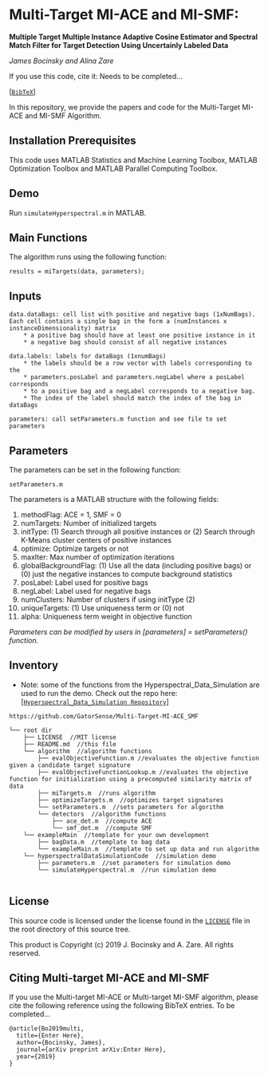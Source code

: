 # Multi-Target MI-ACE and MI-SMF:
**Multiple Target Multiple Instance Adaptive Cosine Estimator and Spectral Match Filter for Target Detection Using Uncertainly Labeled Data**

_James Bocinsky and Alina Zare_

If you use this code, cite it: Needs to be completed...

[[`BibTeX`](#Citing)]

In this repository, we provide the papers and code for the Multi-Target MI-ACE and MI-SMF Algorithm.

## Installation Prerequisites

This code uses MATLAB Statistics and Machine Learning Toolbox,
MATLAB Optimization Toolbox and MATLAB Parallel Computing Toolbox.

## Demo

Run `simulateHyperspectral.m` in MATLAB.

## Main Functions

The algorithm runs using the following function:

```results = miTargets(data, parameters);```


## Inputs

    data.dataBags: cell list with positive and negative bags (1xNumBags). Each cell contains a single bag in the form a (numInstances x instanceDimensionality) matrix
        * a positive bag should have at least one positive instance in it
        * a negative bag should consist of all negative instances

    data.labels: labels for dataBags (1xnumBags)
        * the labels should be a row vector with labels corresponding to the 
        * parameters.posLabel and parameters.negLabel where a posLabel corresponds
        * to a positive bag and a negLabel corresponds to a negative bag.
        * The index of the label should match the index of the bag in dataBags

    parameters: call setParameters.m function and see file to set parameters
    

## Parameters
The parameters can be set in the following function:

```setParameters.m```

The parameters is a MATLAB structure with the following fields:
1. methodFlag: ACE = 1, SMF = 0
2. numTargets: Number of initialized targets
3. initType: (1) Search through all positive instances or (2) Search through K-Means cluster centers of positive instances
4. optimize: Optimize targets or not
5. maxIter: Max number of optimization iterations
6. globalBackgroundFlag: (1) Use all the data (including positive bags) or (0) just the negative instances to compute background statistics
7. posLabel: Label used for positive bags
8. negLabel: Label used for negative bags
9. numClusters: Number of clusters if using initType (2)
10. uniqueTargets: (1) Use uniqueness term or (0) not
11. alpha: Uniqueness term weight in objective function

*Parameters can be modified by users in [parameters] = setParameters() function.*

## Inventory

* Note: some of the functions from the Hyperspectral_Data_Simulation are used to run the demo. Check out the repo here: [[`Hyperspectral_Data_Simulation Repository`](https://github.com/GatorSense/Hyperspectral_Data_Simulation)]

```
https://github.com/GatorSense/Multi-Target-MI-ACE_SMF

└── root dir
    ├── LICENSE  //MIT license
    ├── README.md  //this file
    └── algorithm  //algorithm functions
        ├── evalObjectiveFunction.m //evaluates the objective function given a candidate target signature
        ├── evalObjectiveFunctionLookup.m //evaluates the objective function for initialization using a precomputed similarity matrix of data
        ├── miTargets.m  //runs algorithm
        ├── optimizeTargets.m  //optimizes target signatures
        └── setParameters.m  //sets parameters for algorithm
        └── detectors  //algorithm functions
            ├── ace_det.m  //compute ACE
            └── smf_det.m  //compute SMF
    └── exampleMain  //template for your own development
        ├── bagData.m  //template to bag data
        └── exampleMain.m  //template to set up data and run algorithm
    └── hyperspectralDataSimulationCode  //simulation demo
        ├── parameters.m  //set parameters for simulation demo
        └── simulateHyperspectral.m  //run simulation demo
        
```

## License

This source code is licensed under the license found in the [`LICENSE`](LICENSE) file in the root directory of this source tree.

This product is Copyright (c) 2019 J. Bocinsky and A. Zare. All rights reserved.

## <a name="Citing"></a>Citing Multi-target MI-ACE and MI-SMF

If you use the Multi-target MI-ACE or Multi-target MI-SMF algorithm, please cite the following reference using the following BibTeX entries. To be completed...
```
@article{Bo2019multi,
  title={Enter Here},
  author={Bocinsky, James},
  journal={arXiv preprint arXiv:Enter Here},
  year={2019}
}
```       

